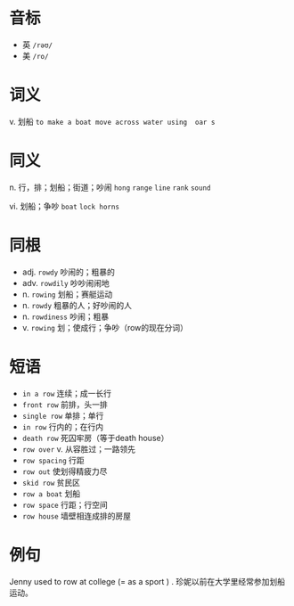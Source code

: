 # 音标

- 英 `/rəʊ/`
- 美 `/ro/`

# 词义

v. 划船
`to make a boat move across water using  oar s`

# 同义

n. 行，排；划船；街道；吵闹
`hong` `range` `line` `rank` `sound`

vi. 划船；争吵
`boat` `lock horns`

# 同根

- adj. `rowdy` 吵闹的；粗暴的
- adv. `rowdily` 吵吵闹闹地
- n. `rowing` 划船；赛艇运动
- n. `rowdy` 粗暴的人；好吵闹的人
- n. `rowdiness` 吵闹；粗暴
- v. `rowing` 划；使成行；争吵（row的现在分词）

# 短语

- `in a row` 连续；成一长行
- `front row` 前排，头一排
- `single row` 单排；单行
- `in row` 行内的；在行内
- `death row` 死囚牢房（等于death house）
- `row over` v. 从容胜过；一路领先
- `row spacing` 行距
- `row out` 使划得精疲力尽
- `skid row` 贫民区
- `row a boat` 划船
- `row space` 行距；行空间
- `row house` 墙壁相连成排的房屋

# 例句

Jenny used to row at college (= as a sport ) .
珍妮以前在大学里经常参加划船运动。


